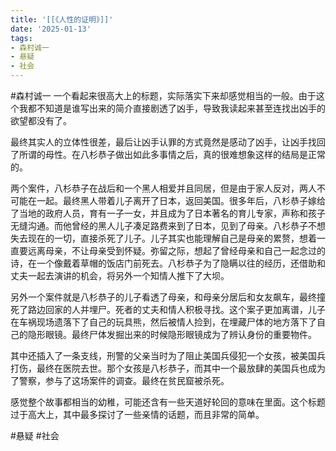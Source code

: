 ```yaml
---
title: '[[《人性的证明》]]'
date: '2025-01-13'
tags:
- 森村诚一
- 悬疑
- 社会
---
```

#森村诚一
一个看起来很高大上的标题，实际落实下来却感觉相当的一般。由于这个我都不知道是谁写出来的简介直接剧透了凶手，导致我读起来甚至连找出凶手的欲望都没有了。

最终其实人的立体性很差，最后让凶手认罪的方式竟然是感动了凶手，让凶手找回了所谓的母性。在八杉恭子做出如此多事情之后，真的很难想象这样的结局是正常的。

两个案件，八杉恭子在战后和一个黑人相爱并且同居，但是由于家人反对，两人不可能在一起。最终黑人带着儿子离开了日本，返回美国。很多年后，八杉恭子嫁给了当地的政府人员，育有一子一女，并且成为了日本著名的育儿专家，声称和孩子无缝沟通。而他曾经的黑人儿子凑足路费来到了日本，见到了母亲。八杉恭子不想失去现在的一切，直接杀死了儿子。儿子其实也能理解自己是母亲的累赘，想着一直要远离母亲，不让母亲受到怀疑。弥留之际，想起了曾经母亲和自己一起念过的诗，在一个像戴着草帽的饭店门前死去。八杉恭子为了隐瞒以往的经历，还借助和丈夫一起去演讲的机会，将另外一个知情人推下了大坝。

另外一个案件就是八杉恭子的儿子看透了母亲，和母亲分居后和女友飙车，最终撞死了路边回家的人并埋尸。死者的丈夫和情人积极寻找。这个案子更加离谱，儿子在车祸现场遗落下了自己的玩具熊，然后被情人捡到，在埋藏尸体的地方落下了自己的隐形眼镜。最终尸体发掘出来的时候隐形眼镜成为了辨认身份的重要物件。

其中还插入了一条支线，刑警的父亲当时为了阻止美国兵侵犯一个女孩，被美国兵打伤，最终在医院去世。那个女孩是八杉恭子，而其中一个最放肆的美国兵也成为了警察，参与了这场案件的调查。最终在贫民窟被杀死。

感觉整个故事都相当的幼稚，可能还含有一些天道好轮回的意味在里面。这个标题过于高大上，其中最多探讨了一些亲情的话题，而且非常的简单。

#悬疑 #社会
